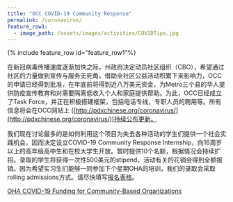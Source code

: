 ```yaml
---
title: "OCC COVID-19 Community Response"
permalink: /coronavirus/
feature_row1:
  - image_path: /assets/images/activities/COVIDTips.jpg
---
```


{% include feature_row id="feature_row1"%}

在新冠病毒传播速度逐渐加快之际，州政府决定动员社区组织（CBO），希望通过社区的力量做到宣传与服务无死角。借助全社区公益活动积累下来影响力，OCC的申请已经得到批准，在年底前将得到近八万美元资金，为Metro三个县的华人提供防疫宣传教育和对需要隔离低收入个人和家庭提供帮助。为此，OCC已经成立了Task Force，并正在积极搭建框架，包括电话专线，专职人员的聘用等。所有信息将会在OCC网站上 ([http://pdxchinese.org/coronavirus/](http://pdxchinese.org/coronavirus/))持续公布更新。

我们现在讨论最多的是如何利用这个项目为失去各种活动的学生们提供一个社会实践机会，因而决定设立COVID-19 Community Response Internship，向16周岁以上的高年级高中生和在校大学生开放。暂时提供10个名额，根据情况会持续扩招。录取的学生将获得一次性500美元的stipend，活动有关的花销会得到全额报销。因为希望实习生们能够一同参加下个星期OHA的培训，我们的录取会采取rolling admissions方式。请尽快填写[报名表格](https://docs.google.com/forms/d/e/1FAIpQLSfkQbyH2lc3voR0aCBaZae0ZcndOnwwR5iFYxThN3jxoJNJ6Q/viewform?usp=sf_link)。

[OHA COVID-19 Funding for Community-Based Organizations](https://www.oregon.gov/oha/PH/ABOUT/Pages/Community-Engagement.aspx?wp984=se:%22friendship%22)
